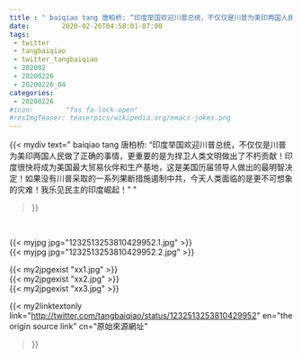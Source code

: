 ```yaml
---
title : " baiqiao tang 唐柏桥: “印度举国欢迎川普总统，不仅仅是川普为美印两国人民做了正确的事情，更重要的是为捍卫人类文明做出了不朽贡献！印度很快将成为美国最大贸易伙伴和生产基地，这是美国历届领导人做出的最明智决定！如果没有川普采取的一系列果断措施遏制中共，今天人类面临的是更不可想象的灾难！我乐见民主的印度崛起！”  "
date:        2020-02-26T04:58:01-07:00
tags:
 - twitter
 - tangbaiqiao
 - twitter_tangbaiqiao
 - 202002
 - 20200226
 - 20200226_04
categories:
 - 20200226
#icon:        "fas fa-lock-open"
#resImgTeaser: teaserpics/wikipedia.org/emacs-jokes.png
---
```


{{< mydiv text=" baiqiao tang 唐柏桥: “印度举国欢迎川普总统，不仅仅是川普为美印两国人民做了正确的事情，更重要的是为捍卫人类文明做出了不朽贡献！印度很快将成为美国最大贸易伙伴和生产基地，这是美国历届领导人做出的最明智决定！如果没有川普采取的一系列果断措施遏制中共，今天人类面临的是更不可想象的灾难！我乐见民主的印度崛起！”  "
>}}
<br>


 {{< myjpg jpg="1232513253810429952.1.jpg" >}}<br>  {{< myjpg jpg="1232513253810429952.2.jpg" >}}<br> 

{{< my2jpgexist "xx1.jpg" >}}<br>
{{< my2jpgexist "xx2.jpg" >}}<br>
{{< my2jpgexist "xx3.jpg" >}}<br>


{{< my2linktextonly link="http://twitter.com/tangbaiqiao/status/1232513253810429952"
en="the origin source link" cn="原始來源網址"
>}}


<br>

